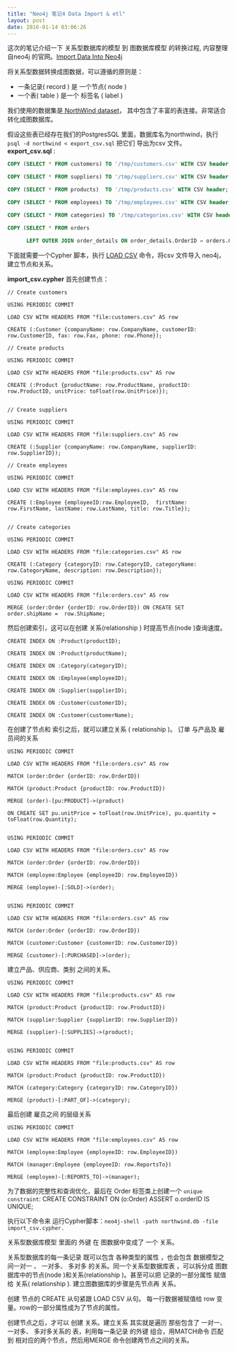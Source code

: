```yaml
---
title: "Neo4j 笔记4 Data Import & etl" 
layout: post
date: 2016-01-14 03:06:26
---
```



这次的笔记介绍一下 关系型数据库的模型 到 图数据库模型 的转换过程, 内容整理自neo4j 的官网。[Import Data Into Neo4j](http://neo4j.com/developer/guide-importing-data-and-etl/)

将关系型数据转换成图数据，可以遵循的原则是：

- 一条记录( record ) 是 一个节点( node )
- 一个表( table ) 是一个 标签名 ( label )

我们使用的数据集是[ NorthWind dataset](http://code.google.com/p/northwindextended/downloads/detail?name=northwind.postgre.sql&can=2&q=)， 其中包含了丰富的表连接。非常适合转化成图数据库。

假设这些表已经存在我们的PostgresSQL 里面，数据库名为northwind，执行`psql -d northwind < export_csv.sql` 把它们 导出为csv 文件。
**export_csv.sql** :

```sql
COPY (SELECT * FROM customers) TO '/tmp/customers.csv' WITH CSV header;

COPY (SELECT * FROM suppliers) TO '/tmp/suppliers.csv' WITH CSV header;

COPY (SELECT * FROM products)  TO '/tmp/products.csv' WITH CSV header;

COPY (SELECT * FROM employees) TO '/tmp/employees.csv' WITH CSV header;

COPY (SELECT * FROM categories) TO '/tmp/categories.csv' WITH CSV header;

COPY (SELECT * FROM orders

      LEFT OUTER JOIN order_details ON order_details.OrderID = orders.OrderID) TO '/tmp/orders.csv' WITH CSV header;
```


下面就需要一个Cypher 脚本，执行 [LOAD CSV](http://neo4j.com/docs/stable/query-load-csv.html) 命令，将csv 文件导入 neo4j， 建立节点和关系。

**import_csv.cypher**
首先创建节点：

```
// Create customers

USING PERIODIC COMMIT

LOAD CSV WITH HEADERS FROM "file:customers.csv" AS row

CREATE (:Customer {companyName: row.CompanyName, customerID: row.CustomerID, fax: row.Fax, phone: row.Phone});

// Create products

USING PERIODIC COMMIT

LOAD CSV WITH HEADERS FROM "file:products.csv" AS row

CREATE (:Product {productName: row.ProductName, productID: row.ProductID, unitPrice: toFloat(row.UnitPrice)});


// Create suppliers

USING PERIODIC COMMIT

LOAD CSV WITH HEADERS FROM "file:suppliers.csv" AS row

CREATE (:Supplier {companyName: row.CompanyName, supplierID: row.SupplierID});

// Create employees

USING PERIODIC COMMIT

LOAD CSV WITH HEADERS FROM "file:employees.csv" AS row

CREATE (:Employee {employeeID:row.EmployeeID,  firstName: row.FirstName, lastName: row.LastName, title: row.Title});


// Create categories

USING PERIODIC COMMIT

LOAD CSV WITH HEADERS FROM "file:categories.csv" AS row

CREATE (:Category {categoryID: row.CategoryID, categoryName: row.CategoryName, description: row.Description});

USING PERIODIC COMMIT

LOAD CSV WITH HEADERS FROM "file:orders.csv" AS row

MERGE (order:Order {orderID: row.OrderID}) ON CREATE SET order.shipName =  row.ShipName;
```

然后创建索引，这可以在创建 关系(relationship ) 时提高节点(node )查询速度。

```
CREATE INDEX ON :Product(productID);

CREATE INDEX ON :Product(productName);

CREATE INDEX ON :Category(categoryID);

CREATE INDEX ON :Employee(employeeID);

CREATE INDEX ON :Supplier(supplierID);

CREATE INDEX ON :Customer(customerID);

CREATE INDEX ON :Customer(customerName);

```

在创建了节点和 索引之后，就可以建立关系 ( relationship )。
订单 与产品及 雇员间的关系

```
USING PERIODIC COMMIT

LOAD CSV WITH HEADERS FROM "file:orders.csv" AS row

MATCH (order:Order {orderID: row.OrderID})

MATCH (product:Product {productID: row.ProductID})

MERGE (order)-[pu:PRODUCT]->(product)

ON CREATE SET pu.unitPrice = toFloat(row.UnitPrice), pu.quantity = toFloat(row.Quantity);


USING PERIODIC COMMIT

LOAD CSV WITH HEADERS FROM "file:orders.csv" AS row

MATCH (order:Order {orderID: row.OrderID})

MATCH (employee:Employee {employeeID: row.EmployeeID})

MERGE (employee)-[:SOLD]->(order);


USING PERIODIC COMMIT

LOAD CSV WITH HEADERS FROM "file:orders.csv" AS row

MATCH (order:Order {orderID: row.OrderID})

MATCH (customer:Customer {customerID: row.CustomerID})

MERGE (customer)-[:PURCHASED]->(order);
```

建立产品、供应商、类别 之间的关系。

```
USING PERIODIC COMMIT

LOAD CSV WITH HEADERS FROM "file:products.csv" AS row

MATCH (product:Product {productID: row.ProductID})

MATCH (supplier:Supplier {supplierID: row.SupplierID})

MERGE (supplier)-[:SUPPLIES]->(product);


USING PERIODIC COMMIT

LOAD CSV WITH HEADERS FROM "file:products.csv" AS row

MATCH (product:Product {productID: row.ProductID})

MATCH (category:Category {categoryID: row.CategoryID})

MERGE (product)-[:PART_OF]->(category);

```

最后创建 雇员之间 的层级关系

```
USING PERIODIC COMMIT

LOAD CSV WITH HEADERS FROM "file:employees.csv" AS row

MATCH (employee:Employee {employeeID: row.EmployeeID})

MATCH (manager:Employee {employeeID: row.ReportsTo})

MERGE (employee)-[:REPORTS_TO]->(manager);
```

为了数据的完整性和查询优化，最后在 Order 标签类上创建一个 `unique constraint`:
CREATE CONSTRAINT ON (o:Order) ASSERT o.orderID IS UNIQUE;

执行以下命令来 运行Cypher脚本：`neo4j-shell -path northwind.db -file import_csv.cypher.`

关系型数据库模型 里面的 外键 在 图数据中变成了 一个 关系。

关系型数据库的每一条记录 既可以包含 各种类型的属性 ，也会包含 数据模型之间一对一 、 一对多、 多对多 的关系。同一个关系型数据库表 ，可以拆分成 图数据库中的节点(node )和关系(relationship )。甚至可以把 记录的一部分属性 赋值给 关系( relationship ).
建立图数据库的步骤是先节点再 关系。

创建 节点的 CREATE 从句紧跟 LOAD CSV 从句。 每一行数据被赋值给 row 变量。row的一部分属性成为了节点的属性。 

创建节点之后，才可以 创建 关系。建立关系 其实就是遍历 那些包含了 一对一、 一对多、 多对多关系的 表，利用每一条记录 的外键 组合，用MATCH命令 匹配 到 相对应的两个节点，然后用MERGE 命令创建两节点之间的关系。